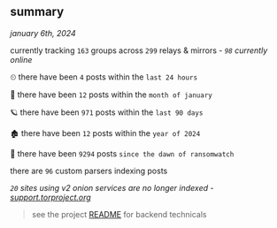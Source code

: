 
## summary
_january 6th, 2024_

currently tracking `163` groups across `299` relays & mirrors - _`98` currently online_

⏲ there have been `4` posts within the `last 24 hours`

🦈 there have been `12` posts within the `month of january`

🪐 there have been `971` posts within the `last 90 days`

🏚 there have been `12` posts within the `year of 2024`

🦕 there have been `9294` posts `since the dawn of ransomwatch`

there are `96` custom parsers indexing posts

_`20` sites using v2 onion services are no longer indexed - [support.torproject.org](https://support.torproject.org/onionservices/v2-deprecation/)_

> see the project [README](https://github.com/joshhighet/ransomwatch#ransomwatch--) for backend technicals
